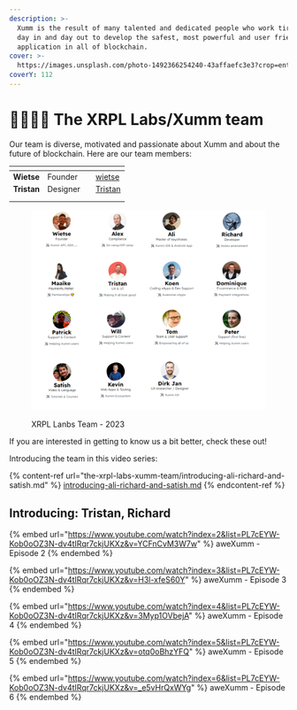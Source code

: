 ```yaml
---
description: >-
  Xumm is the result of many talented and dedicated people who work tirelessly,
  day in and day out to develop the safest, most powerful and user friendly
  application in all of blockchain.
cover: >-
  https://images.unsplash.com/photo-1492366254240-43affaefc3e3?crop=entropy&cs=tinysrgb&fm=jpg&ixid=MnwxOTcwMjR8MHwxfHNlYXJjaHwzfHx0ZWFtfGVufDB8fHx8MTY3NDU1ODQ0OA&ixlib=rb-4.0.3&q=80
coverY: 112
---
```


# 👨👩👧👧 The XRPL Labs/Xumm team

Our team is diverse, motivated and passionate about Xumm and about the future of blockchain. Here are our team members:

<table data-view="cards"><thead><tr><th></th><th></th><th data-hidden></th><th data-hidden data-card-cover data-type="files"></th></tr></thead><tbody><tr><td><strong>Wietse</strong></td><td>Founder</td><td></td><td><a href="../.gitbook/assets/wietse">wietse</a></td></tr><tr><td><strong>Tristan</strong></td><td>Designer</td><td></td><td><a href="../.gitbook/assets/Tristan">Tristan</a></td></tr><tr><td></td><td></td><td></td><td></td></tr><tr><td></td><td></td><td></td><td></td></tr></tbody></table>

<figure><img src="../.gitbook/assets/Team pictures.png" alt=""><figcaption><p>XRPL Lanbs Team - 2023</p></figcaption></figure>

If you are interested in getting to know us a bit better, check these out!



Introducing the team in this video series:

{% content-ref url="the-xrpl-labs-xumm-team/introducing-ali-richard-and-satish.md" %}
[introducing-ali-richard-and-satish.md](the-xrpl-labs-xumm-team/introducing-ali-richard-and-satish.md)
{% endcontent-ref %}

## Introducing: Tristan, Richard

{% embed url="https://www.youtube.com/watch?index=2&list=PL7cEYW-Kob0oOZ3N-dv4tIRqr7ckjUKXz&v=YCFnCvM3W7w" %}
aweXumm - Episode 2
{% endembed %}

{% embed url="https://www.youtube.com/watch?index=3&list=PL7cEYW-Kob0oOZ3N-dv4tIRqr7ckjUKXz&v=H3l-xfeS60Y" %}
aweXumm - Episode 3
{% endembed %}

{% embed url="https://www.youtube.com/watch?index=4&list=PL7cEYW-Kob0oOZ3N-dv4tIRqr7ckjUKXz&v=3Myp1OVbejA" %}
aweXumm - Episode 4
{% endembed %}

{% embed url="https://www.youtube.com/watch?index=5&list=PL7cEYW-Kob0oOZ3N-dv4tIRqr7ckjUKXz&v=otq0oBhzYFQ" %}
aweXumm - Episode 5
{% endembed %}

{% embed url="https://www.youtube.com/watch?index=6&list=PL7cEYW-Kob0oOZ3N-dv4tIRqr7ckjUKXz&v=_e5vHrQxWYg" %}
aweXumm - Episode 6
{% endembed %}

&#x20;
